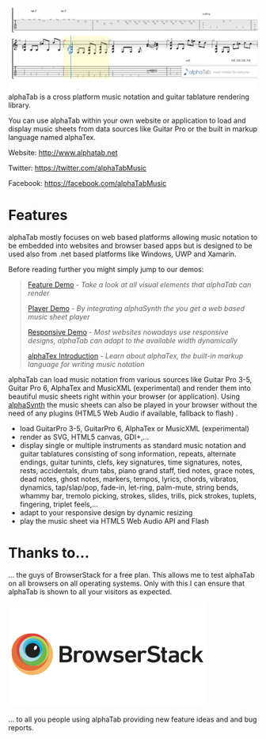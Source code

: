 ![alphaTab](Images/banner.png?raw=true "alphaTab")alphaTab is a cross platform music notation and guitar tablature rendering library. 

You can use alphaTab within your own website or application to load and display music sheets from data sources like Guitar Pro or the built in markup language named alphaTex.

Website: http://www.alphatab.net 

Twitter: https://twitter.com/alphaTabMusic

Facebook: https://facebook.com/alphaTabMusic

# Features
alphaTab mostly focuses on web based platforms allowing music notation to be embedded into websites and browser based apps but is designed to be used also from .net based platforms like Windows, UWP and Xamarin. 

Before reading further you might simply jump to our demos: 

> [Feature Demo](http://demo.alphatab.net/features.html) - *Take a look at all visual elements that alphaTab can render*
>
> [Player Demo](http://demo.alphatab.net/player.html) - *By integrating alphaSynth the you get a web based music sheet player* 
>
> [Responsive Demo](http://demo.alphatab.net/responsive.html) - *Most websites nowadays use responsive designs, alphaTab can adapt to the available width dynamically*
>
> [alphaTex Introduction](http://demo.alphatab.net/alphatex.html) - *Learn about alphaTex, the built-in markup language for writing music notation*

alphaTab can load music notation from various sources like Guitar Pro 3-5, Guitar Pro 6, AlphaTex and MusicXML (experimental) and render them into beautiful music sheets right within your browser (or application). Using [alphaSynth](http://github.com/CoderLine/alphaSynth) the music sheets can also be played in your browser without the need of any plugins (HTML5 Web Audio if available, fallback to flash) .

* load GuitarPro 3-5, GuitarPro 6, AlphaTex or MusicXML (experimental)
* render as SVG, HTML5 canvas, GDI+,... 
* display single or multiple instruments as standard music notation and guitar tablatures consisting of song information, repeats, alternate endings, guitar tunints, clefs, key signatures, time signatures, notes, rests, accidentals, drum tabs, piano grand staff, tied notes, grace notes, dead notes, ghost notes, markers, tempos, lyrics, chords, vibratos, dynamics, tap/slap/pop, fade-in, let-ring, palm-mute, string bends, whammy bar, tremolo picking, strokes, slides, trills, pick strokes, tuplets, fingering, triplet feels,... 
* adapt to your responsive design by dynamic resizing 
* play the music sheet via HTML5 Web Audio API and Flash 

# Thanks to... 

... the guys of BrowserStack for a free plan. This allows me to test alphaTab on all browsers on all operating systems. Only with this I can ensure that alphaTab is shown to all your visitors as expected. 

<a href="https://www.browserstack.com"><img src="Images/BrowserStack.png?raw=true" width="400" /></a>

... to all you people using alphaTab providing new feature ideas and and bug reports. 